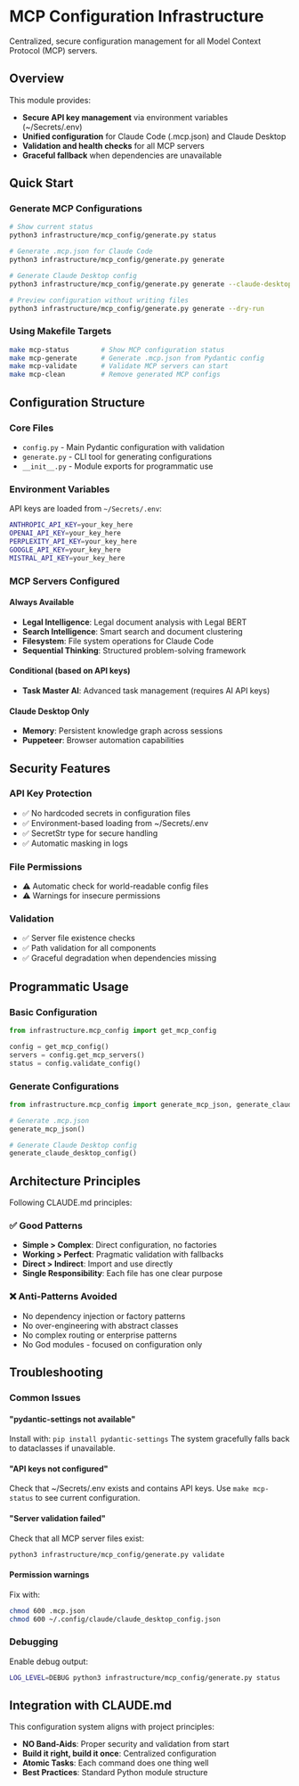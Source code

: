 # MCP Configuration Infrastructure

Centralized, secure configuration management for all Model Context Protocol (MCP) servers.

## Overview

This module provides:
- **Secure API key management** via environment variables (~/Secrets/.env)
- **Unified configuration** for Claude Code (.mcp.json) and Claude Desktop
- **Validation and health checks** for all MCP servers
- **Graceful fallback** when dependencies are unavailable

## Quick Start

### Generate MCP Configurations

```bash
# Show current status
python3 infrastructure/mcp_config/generate.py status

# Generate .mcp.json for Claude Code
python3 infrastructure/mcp_config/generate.py generate

# Generate Claude Desktop config
python3 infrastructure/mcp_config/generate.py generate --claude-desktop

# Preview configuration without writing files
python3 infrastructure/mcp_config/generate.py generate --dry-run
```

### Using Makefile Targets

```bash
make mcp-status        # Show MCP configuration status
make mcp-generate      # Generate .mcp.json from Pydantic config
make mcp-validate      # Validate MCP servers can start
make mcp-clean         # Remove generated MCP configs
```

## Configuration Structure

### Core Files
- `config.py` - Main Pydantic configuration with validation
- `generate.py` - CLI tool for generating configurations
- `__init__.py` - Module exports for programmatic use

### Environment Variables

API keys are loaded from `~/Secrets/.env`:
```bash
ANTHROPIC_API_KEY=your_key_here
OPENAI_API_KEY=your_key_here
PERPLEXITY_API_KEY=your_key_here
GOOGLE_API_KEY=your_key_here
MISTRAL_API_KEY=your_key_here
```

### MCP Servers Configured

#### Always Available
- **Legal Intelligence**: Legal document analysis with Legal BERT
- **Search Intelligence**: Smart search and document clustering
- **Filesystem**: File system operations for Claude Code
- **Sequential Thinking**: Structured problem-solving framework

#### Conditional (based on API keys)
- **Task Master AI**: Advanced task management (requires AI API keys)

#### Claude Desktop Only
- **Memory**: Persistent knowledge graph across sessions
- **Puppeteer**: Browser automation capabilities

## Security Features

### API Key Protection
- ✅ No hardcoded secrets in configuration files
- ✅ Environment-based loading from ~/Secrets/.env
- ✅ SecretStr type for secure handling
- ✅ Automatic masking in logs

### File Permissions
- ⚠️ Automatic check for world-readable config files
- ⚠️ Warnings for insecure permissions

### Validation
- ✅ Server file existence checks
- ✅ Path validation for all components
- ✅ Graceful degradation when dependencies missing

## Programmatic Usage

### Basic Configuration
```python
from infrastructure.mcp_config import get_mcp_config

config = get_mcp_config()
servers = config.get_mcp_servers()
status = config.validate_config()
```

### Generate Configurations
```python
from infrastructure.mcp_config import generate_mcp_json, generate_claude_desktop_config

# Generate .mcp.json
generate_mcp_json()

# Generate Claude Desktop config
generate_claude_desktop_config()
```

## Architecture Principles

Following CLAUDE.md principles:

### ✅ Good Patterns
- **Simple > Complex**: Direct configuration, no factories
- **Working > Perfect**: Pragmatic validation with fallbacks
- **Direct > Indirect**: Import and use directly
- **Single Responsibility**: Each file has one clear purpose

### ❌ Anti-Patterns Avoided
- No dependency injection or factory patterns
- No over-engineering with abstract classes
- No complex routing or enterprise patterns
- No God modules - focused on configuration only

## Troubleshooting

### Common Issues

#### "pydantic-settings not available"
Install with: `pip install pydantic-settings`
The system gracefully falls back to dataclasses if unavailable.

#### "API keys not configured"
Check that ~/Secrets/.env exists and contains API keys.
Use `make mcp-status` to see current configuration.

#### "Server validation failed"
Check that all MCP server files exist:
```bash
python3 infrastructure/mcp_config/generate.py validate
```

#### Permission warnings
Fix with:
```bash
chmod 600 .mcp.json
chmod 600 ~/.config/claude/claude_desktop_config.json
```

### Debugging

Enable debug output:
```bash
LOG_LEVEL=DEBUG python3 infrastructure/mcp_config/generate.py status
```

## Integration with CLAUDE.md

This configuration system aligns with project principles:
- **NO Band-Aids**: Proper security and validation from start
- **Build it right, build it once**: Centralized configuration
- **Atomic Tasks**: Each command does one thing well
- **Best Practices**: Standard Python module structure